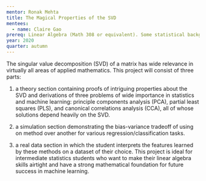 ```yaml
---
mentor: Ronak Mehta
title: The Magical Properties of the SVD
mentees:
  - name: Claire Gao
prereq: Linear Algebra (Math 308 or equivalent). Some statistical background, preferably at the level of 340.
year: 2020
quarter: autumn
---
```

The singular value decomposition (SVD) of a matrix has wide relevance in virtually all areas of applied mathematics. This project will consist of three parts:
  
  1. a theory section containing proofs of intriguing properties about the SVD and derivations of three problems of wide importance in statistics and machine learning: principle components analysis (PCA), partial least squares (PLS), and canonical correlations analysis (CCA), all of whose solutions depend heavily on the SVD.
  
  2. a simulation section demonstrating the bias-variance tradeoff of using on method over another for various regression/classification tasks.
  
  3. a real data section in which the student interprets the features learned by these methods on a dataset of their choice.
  This project is ideal for intermediate statistics students who want to make their linear algebra skills airtight and have a strong mathematical foundation for future success in machine learning.